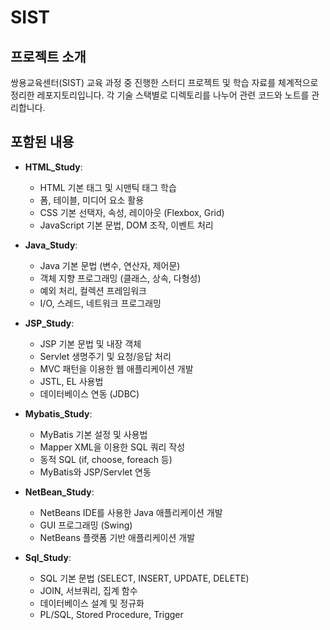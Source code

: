 # SIST

## 프로젝트 소개

쌍용교육센터(SIST) 교육 과정 중 진행한 스터디 프로젝트 및 학습 자료를 체계적으로 정리한 레포지토리입니다. 각 기술 스택별로 디렉토리를 나누어 관련 코드와 노트를 관리합니다.

## 포함된 내용

- **HTML_Study**:
    - HTML 기본 태그 및 시맨틱 태그 학습
    - 폼, 테이블, 미디어 요소 활용
    - CSS 기본 선택자, 속성, 레이아웃 (Flexbox, Grid)
    - JavaScript 기본 문법, DOM 조작, 이벤트 처리

- **Java_Study**:
    - Java 기본 문법 (변수, 연산자, 제어문)
    - 객체 지향 프로그래밍 (클래스, 상속, 다형성)
    - 예외 처리, 컬렉션 프레임워크
    - I/O, 스레드, 네트워크 프로그래밍

- **JSP_Study**:
    - JSP 기본 문법 및 내장 객체
    - Servlet 생명주기 및 요청/응답 처리
    - MVC 패턴을 이용한 웹 애플리케이션 개발
    - JSTL, EL 사용법
    - 데이터베이스 연동 (JDBC)

- **Mybatis_Study**:
    - MyBatis 기본 설정 및 사용법
    - Mapper XML을 이용한 SQL 쿼리 작성
    - 동적 SQL (if, choose, foreach 등)
    - MyBatis와 JSP/Servlet 연동

- **NetBean_Study**:
    - NetBeans IDE를 사용한 Java 애플리케이션 개발
    - GUI 프로그래밍 (Swing)
    - NetBeans 플랫폼 기반 애플리케이션 개발

- **Sql_Study**:
    - SQL 기본 문법 (SELECT, INSERT, UPDATE, DELETE)
    - JOIN, 서브쿼리, 집계 함수
    - 데이터베이스 설계 및 정규화
    - PL/SQL, Stored Procedure, Trigger
